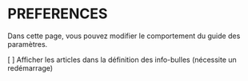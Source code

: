 PREFERENCES
===

Dans cette page, vous pouvez modifier le comportement du guide des paramètres.

[ ] Afficher les articles dans la définition des info-bulles (nécessite un redémarrage)
